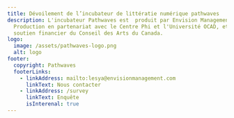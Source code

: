 ```yaml
---
title: Dévoilement de l’incubateur de littératie numérique pathwaves
description: L'incubateur Pathwaves est  produit par Envision Management &
  Production en partenariat avec le Centre Phi et l'Université OCAD, et avec le
  soutien financier du Conseil des Arts du Canada.
logo:
  image: /assets/pathwaves-logo.png
  alt: logo
footer:
  copyright: Pathwaves
  footerLinks:
    - linkAddress: mailto:lesya@envisionmanagement.com
      linkText: Nous contacter
    - linkAddress: /survey
      linkText: Enquête
      isInterenal: true
---
```

